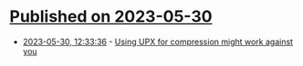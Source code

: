 # [Published on 2023-05-30](index.md)

* [2023-05-30, 12:33:36](https://lobste.rs/s/rdit0h/using_upx_for_compression_might_work) - [Using UPX for compression might work against you](https://usrme.xyz/posts/using-upx-for-compression-might-work-against-you/)
